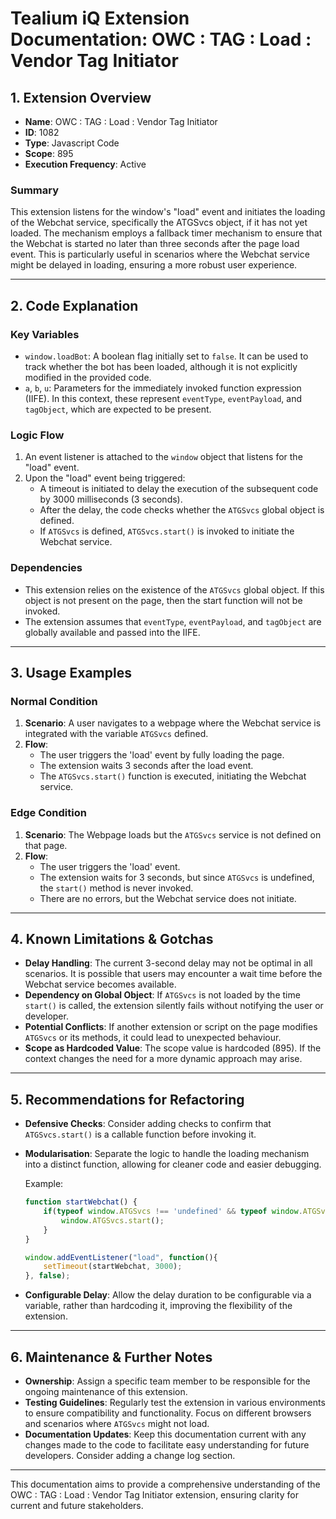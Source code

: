 # Tealium iQ Extension Documentation: OWC : TAG : Load : Vendor Tag Initiator

## 1. Extension Overview

- **Name**: OWC : TAG : Load : Vendor Tag Initiator
- **ID**: 1082
- **Type**: Javascript Code
- **Scope**: 895
- **Execution Frequency**: Active

### Summary
This extension listens for the window's "load" event and initiates the loading of the Webchat service, specifically the ATGSvcs object, if it has not yet loaded. The mechanism employs a fallback timer mechanism to ensure that the Webchat is started no later than three seconds after the page load event. This is particularly useful in scenarios where the Webchat service might be delayed in loading, ensuring a more robust user experience.

---

## 2. Code Explanation

### Key Variables
- `window.loadBot`: A boolean flag initially set to `false`. It can be used to track whether the bot has been loaded, although it is not explicitly modified in the provided code.
- `a`, `b`, `u`: Parameters for the immediately invoked function expression (IIFE). In this context, these represent `eventType`, `eventPayload`, and `tagObject`, which are expected to be present.

### Logic Flow
1. An event listener is attached to the `window` object that listens for the "load" event.
2. Upon the "load" event being triggered:
   - A timeout is initiated to delay the execution of the subsequent code by 3000 milliseconds (3 seconds).
   - After the delay, the code checks whether the `ATGSvcs` global object is defined.
   - If `ATGSvcs` is defined, `ATGSvcs.start()` is invoked to initiate the Webchat service.

### Dependencies
- This extension relies on the existence of the `ATGSvcs` global object. If this object is not present on the page, then the start function will not be invoked.
- The extension assumes that `eventType`, `eventPayload`, and `tagObject` are globally available and passed into the IIFE.

---

## 3. Usage Examples

### Normal Condition
1. **Scenario**: A user navigates to a webpage where the Webchat service is integrated with the variable `ATGSvcs` defined.
2. **Flow**:
   - The user triggers the 'load' event by fully loading the page.
   - The extension waits 3 seconds after the load event.
   - The `ATGSvcs.start()` function is executed, initiating the Webchat service.

### Edge Condition
1. **Scenario**: The Webpage loads but the `ATGSvcs` service is not defined on that page.
2. **Flow**:
   - The user triggers the 'load' event.
   - The extension waits for 3 seconds, but since `ATGSvcs` is undefined, the `start()` method is never invoked.
   - There are no errors, but the Webchat service does not initiate.

---

## 4. Known Limitations & Gotchas

- **Delay Handling**: The current 3-second delay may not be optimal in all scenarios. It is possible that users may encounter a wait time before the Webchat service becomes available.
- **Dependency on Global Object**: If `ATGSvcs` is not loaded by the time `start()` is called, the extension silently fails without notifying the user or developer.
- **Potential Conflicts**: If another extension or script on the page modifies `ATGSvcs` or its methods, it could lead to unexpected behaviour.
- **Scope as Hardcoded Value**: The scope value is hardcoded (895). If the context changes the need for a more dynamic approach may arise.

---

## 5. Recommendations for Refactoring

- **Defensive Checks**: Consider adding checks to confirm that `ATGSvcs.start()` is a callable function before invoking it.
- **Modularisation**: Separate the logic to handle the loading mechanism into a distinct function, allowing for cleaner code and easier debugging.
  
  Example:
  ```javascript
  function startWebchat() {
      if(typeof window.ATGSvcs !== 'undefined' && typeof window.ATGSvcs.start === 'function') {
          window.ATGSvcs.start();
      }
  }

  window.addEventListener("load", function(){
      setTimeout(startWebchat, 3000);
  }, false);
  ```
- **Configurable Delay**: Allow the delay duration to be configurable via a variable, rather than hardcoding it, improving the flexibility of the extension.

---

## 6. Maintenance & Further Notes

- **Ownership**: Assign a specific team member to be responsible for the ongoing maintenance of this extension. 
- **Testing Guidelines**: Regularly test the extension in various environments to ensure compatibility and functionality. Focus on different browsers and scenarios where `ATGSvcs` might not load.
- **Documentation Updates**: Keep this documentation current with any changes made to the code to facilitate easy understanding for future developers. Consider adding a change log section.

---

This documentation aims to provide a comprehensive understanding of the OWC : TAG : Load : Vendor Tag Initiator extension, ensuring clarity for current and future stakeholders.